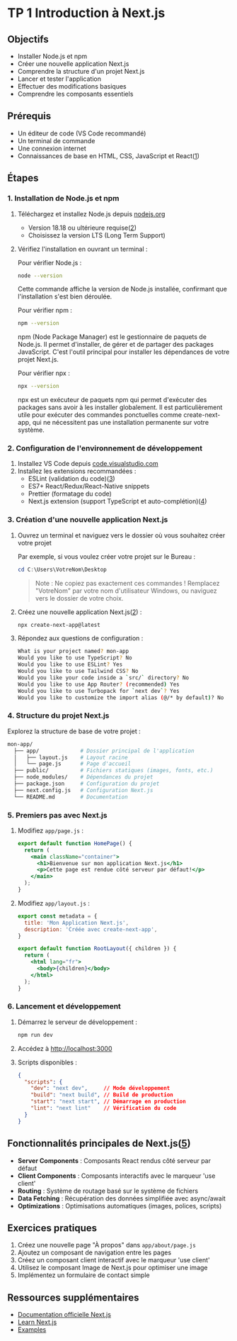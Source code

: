 # TP 1 Introduction à Next.js

## Objectifs

- Installer Node.js et npm
- Créer une nouvelle application Next.js
- Comprendre la structure d'un projet Next.js
- Lancer et tester l'application
- Effectuer des modifications basiques
- Comprendre les composants essentiels

## Prérequis

- Un éditeur de code (VS Code recommandé)
- Un terminal de commande
- Une connexion internet
- Connaissances de base en HTML, CSS, JavaScript et React([1](https://nextjs.org/docs))

## Étapes

### 1. Installation de Node.js et npm

1. Téléchargez et installez Node.js depuis [nodejs.org](https://nodejs.org/)
   - Version 18.18 ou ultérieure requise([2](https://nextjs.org/docs/app/getting-started/installation))
   - Choisissez la version LTS (Long Term Support)

2. Vérifiez l'installation en ouvrant un terminal :

   Pour vérifier Node.js :

   ```bash
   node --version
   ```

   Cette commande affiche la version de Node.js installée, confirmant que l'installation s'est bien déroulée.

   Pour vérifier npm :

   ```bash
   npm --version
   ```

   npm (Node Package Manager) est le gestionnaire de paquets de Node.js. Il permet d'installer, de gérer et de partager des packages JavaScript. C'est l'outil principal pour installer les dépendances de votre projet Next.js.

   Pour vérifier npx :

   ```bash
   npx --version
   ```

   npx est un exécuteur de paquets npm qui permet d'exécuter des packages sans avoir à les installer globalement. Il est particulièrement utile pour exécuter des commandes ponctuelles comme create-next-app, qui ne nécessitent pas une installation permanente sur votre système.

### 2. Configuration de l'environnement de développement

1. Installez VS Code depuis [code.visualstudio.com](https://code.visualstudio.com/)
2. Installez les extensions recommandées :
   - ESLint (validation du code)([3](https://nextjs.org/docs/app/building-your-application/configuring/eslint))
   - ES7+ React/Redux/React-Native snippets
   - Prettier (formatage du code)
   - Next.js extension (support TypeScript et auto-complétion)([4](https://nextjs.org/docs/app/getting-started/installation))

### 3. Création d'une nouvelle application Next.js

1. Ouvrez un terminal et naviguez vers le dossier où vous souhaitez créer votre projet

   Par exemple, si vous voulez créer votre projet sur le Bureau :

   ```powershell
   cd C:\Users\VotreNom\Desktop
   ```

   > Note : Ne copiez pas exactement ces commandes ! Remplacez "VotreNom" par votre nom d'utilisateur Windows, ou naviguez vers le dossier de votre choix.

2. Créez une nouvelle application Next.js([2](https://nextjs.org/docs/app/getting-started/installation)) :

   ```bash
   npx create-next-app@latest
   ```

3. Répondez aux questions de configuration :

   ```bash
   What is your project named? mon-app
   Would you like to use TypeScript? No
   Would you like to use ESLint? Yes  
   Would you like to use Tailwind CSS? No
   Would you like your code inside a `src/` directory? No
   Would you like to use App Router? (recommended) Yes
   Would you like to use Turbopack for `next dev`? Yes
   Would you like to customize the import alias (@/* by default)? No
   ```

### 4. Structure du projet Next.js

Explorez la structure de base de votre projet :

```bash
mon-app/
  ├── app/             # Dossier principal de l'application
  │   ├── layout.js    # Layout racine
  │   └── page.js      # Page d'accueil
  ├── public/          # Fichiers statiques (images, fonts, etc.)
  ├── node_modules/    # Dépendances du projet
  ├── package.json     # Configuration du projet
  ├── next.config.js   # Configuration Next.js
  └── README.md        # Documentation
```

### 5. Premiers pas avec Next.js

1. Modifiez `app/page.js` :

   ```jsx
   export default function HomePage() {
     return (
       <main className="container">
         <h1>Bienvenue sur mon application Next.js</h1>
         <p>Cette page est rendue côté serveur par défaut!</p>
       </main>
     );
   }
   ```

2. Modifiez `app/layout.js` :

   ```jsx
   export const metadata = {
     title: 'Mon Application Next.js',
     description: 'Créée avec create-next-app',
   }

   export default function RootLayout({ children }) {
     return (
       <html lang="fr">
         <body>{children}</body>
       </html>
     );
   }
   ```

### 6. Lancement et développement

1. Démarrez le serveur de développement :

   ```bash
   npm run dev
   ```

2. Accédez à [http://localhost:3000](http://localhost:3000)

3. Scripts disponibles :

   ```json
   {
     "scripts": {
       "dev": "next dev",     // Mode développement
       "build": "next build", // Build de production
       "start": "next start", // Démarrage en production
       "lint": "next lint"    // Vérification du code
     }
   }
   ```

## Fonctionnalités principales de Next.js([5](https://nextjs.org/docs))

- **Server Components** : Composants React rendus côté serveur par défaut
- **Client Components** : Composants interactifs avec le marqueur 'use client'
- **Routing** : Système de routage basé sur le système de fichiers
- **Data Fetching** : Récupération des données simplifiée avec async/await
- **Optimizations** : Optimisations automatiques (images, polices, scripts)

## Exercices pratiques

1. Créez une nouvelle page "À propos" dans `app/about/page.js`
2. Ajoutez un composant de navigation entre les pages
3. Créez un composant client interactif avec le marqueur 'use client'
4. Utilisez le composant Image de Next.js pour optimiser une image
5. Implémentez un formulaire de contact simple

## Ressources supplémentaires

- [Documentation officielle Next.js](https://nextjs.org/docs)
- [Learn Next.js](https://nextjs.org/learn)
- [Examples](https://github.com/vercel/next.js/tree/canary/examples)
